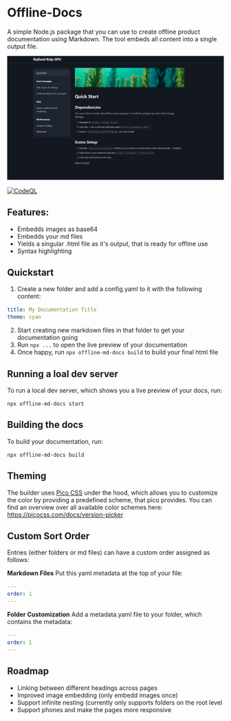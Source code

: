 # Offline-Docs
A simple Node.js package that you can use to create offline product documentation using Markdown. The tool embeds all content into a single output file.

![Example Docs Page](img/example.png)

[![CodeQL](https://github.com/Kellojo/Offline-Docs/actions/workflows/github-code-scanning/codeql/badge.svg)](https://github.com/Kellojo/Offline-Docs/actions/workflows/github-code-scanning/codeql)

## Features:
- Embedds images as base64
- Embedds your md files
- Yields a singular .html file as it's output, that is ready for offline use
- Syntax highlighting

## Quickstart
1. Create a new folder and add a config.yaml to it with the following content:
```yaml
title: My Documentation Title
theme: cyan
```
2. Start creating new markdown files in that folder to get your documentation going
3. Run `npx ...` to open the live preview of your documentation
4. Once happy, run `npx offline-md-docs build` to build your final html file

## Running a loal dev server
To run a local dev server, which shows you a live preview of your docs, run:
```
npx offline-md-docs start
```

## Building the docs
To build your documentation, run:
```
npx offline-md-docs build
```

## Theming
The builder uses [Pico CSS](https://picocss.com/) under the hood, which allows you to customize the color by providing a predefined scheme, that pico provides.
You can find an overview over all available color schemes here: https://picocss.com/docs/version-picker

## Custom Sort Order
Entries (either folders or md files) can have a custom order assigned as follows:

**Markdown Files**
Put this yaml metadata at the top of your file:
```yaml
---
order: 1
---
```

**Folder Customization**
Add a metadata.yaml file to your folder, which contains the metadata:
```yaml
---
order: 1
---
```

## Roadmap
- Linking between different headings across pages
- Improved image embedding (only embedd images once)
- Support infinite nesting (currently only supports folders on the root level
- Support phones and make the pages more responsive
